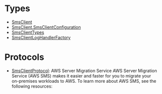 # Types

  - [SmsClient](/aws-sdk-swift/reference/0.x/AWSSMS/SmsClient)
  - [SmsClient.SmsClientConfiguration](/aws-sdk-swift/reference/0.x/AWSSMS/SmsClient_SmsClientConfiguration)
  - [SmsClientTypes](/aws-sdk-swift/reference/0.x/AWSSMS/SmsClientTypes)
  - [SmsClientLogHandlerFactory](/aws-sdk-swift/reference/0.x/AWSSMS/SmsClientLogHandlerFactory)

# Protocols

  - [SmsClientProtocol](/aws-sdk-swift/reference/0.x/AWSSMS/SmsClientProtocol):
    <fullname>AWS Server Migration Service</fullname>
    AWS Server Migration Service (AWS SMS) makes it easier and faster for you to migrate your
    on-premises workloads to AWS. To learn more about AWS SMS, see the following
    resources:

